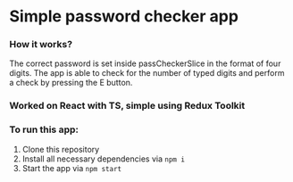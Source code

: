 # Simple password checker app

### How it works?

The correct password is set inside passCheckerSlice in the format of four digits. 
The app is able to check for the number of typed digits and perform a check by pressing the E button.

### Worked on React with TS, simple using Redux Toolkit

### To run this app:
1. Clone this repository
2. Install all necessary dependencies via ```npm i```
3. Start the app via ```npm start```